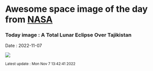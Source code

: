
# Awesome space image of the day from [NASA](https://api.nasa.gov/)

### Today image : A Total Lunar Eclipse Over Tajikistan
Date : 2022-11-07

![](https://player.vimeo.com/video/25808333)

<small>Latest update : Mon Nov  7 13:42:41 2022</small>
        